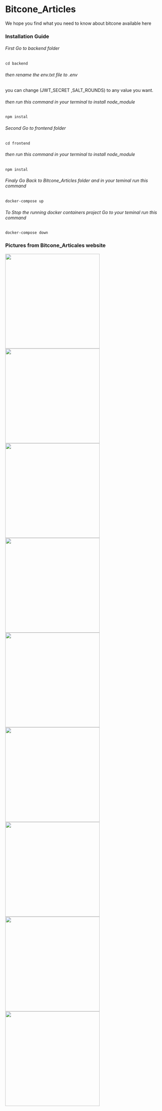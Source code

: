 # Bitcone_Articles
We hope you find what you need to know about bitcone available here

### Installation Guide
###### First Go to backend folder
```
cd backend
```
###### then rename the env.txt file to .env 
you can change (JWT_SECRET ,SALT_ROUNDS) to any value you want.
###### then run this command in your terminal to install node_module
```
npm instal
```
###### Second Go to frontend folder 
```
cd frontend
```
###### then run this command in your terminal to install node_module
```
npm instal
```
###### Finaly Go Back to Bitcone_Articles folder and in your teminal run this command
```
docker-compose up
```

###### To Stop the running docker containers project  Go to your teminal run this command
```
docker-compose down
```

### Pictures from Bitcone_Articales website
<div>
  <img src="https://user-images.githubusercontent.com/95687971/217610239-4dd72d53-e88d-44a9-b22a-c89ce4a82f99.png" width="300">
  <img src="https://user-images.githubusercontent.com/95687971/217610450-95399b8e-dab9-4cbc-9f33-f6cc57f59a64.png" width="300">
  </div>
  <div>
  <img src="https://user-images.githubusercontent.com/95687971/217610457-b53c9a2b-c735-44f5-b7e6-9e25f0a2a9af.png" width="300">
  <img src="https://user-images.githubusercontent.com/95687971/217610462-8e038c46-0ca4-4cf0-9872-d74a408e0498.png" width="300">
  </div>
  <div>
  <img src="https://user-images.githubusercontent.com/95687971/217610473-79a735be-3ea8-460f-be4c-157f87dad5b6.png" width="300">
  <img src="https://user-images.githubusercontent.com/95687971/217610489-e8c77ef6-c9b5-42dc-8ee4-25d5c0505174.png" width="300">
</div>
<div>
  <img src="https://user-images.githubusercontent.com/95687971/217610492-b1a55053-401b-4df6-bd79-82c36a1e6745.png" width="300">
  <img src="https://user-images.githubusercontent.com/95687971/217610501-14c54bd9-3e01-4797-9340-e011b089c3d7.png" width="300">
</div>
<div>
   <img src="https://user-images.githubusercontent.com/95687971/217610507-4ea7576d-08e7-42ed-97e5-2ca3cb58754c.png" width="300">
</div>
